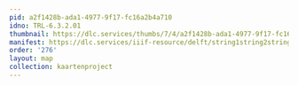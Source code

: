 ```yaml
---
pid: a2f1428b-ada1-4977-9f17-fc16a2b4a710
idno: TRL-6.3.2.01
thumbnail: https://dlc.services/thumbs/7/4/a2f1428b-ada1-4977-9f17-fc16a2b4a710/full/400,339/0/default.jpg
manifest: https://dlc.services/iiif-resource/delft/string1string2string3/kaartenproject-2007/TRL-6.3.2.01
order: '276'
layout: map
collection: kaartenproject
---
```

